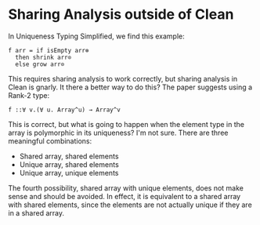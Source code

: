 # Sharing Analysis outside of Clean

In Uniqueness Typing Simplified, we find this example:

    f arr = if isEmpty arr⊗
      then shrink arr⊙
      else grow arr⊙

This requires sharing analysis to work correctly, but sharing analysis
in Clean is gnarly. It there a better way to do this? The paper suggests
using a Rank-2 type:

    f ::∀ v.(∀ u. Array^u) → Array^v

This is correct, but what is going to happen when the element type in
the array is polymorphic in its uniqueness? I'm not sure. There are
three meaningful combinations:

* Shared array, shared elements
* Unique array, shared elements
* Unique array, unique elements

The fourth possibility, shared array with unique elements, does not make
sense and should be avoided. In effect, it is equivalent to a shared
array with shared elements, since the elements are not actually unique
if they are in a shared array.
